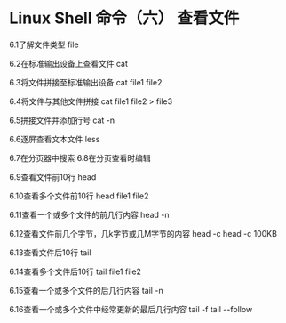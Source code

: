 # Linux Shell 命令（六） 查看文件


6.1了解文件类型
file

6.2在标准输出设备上查看文件
cat

6.3将文件拼接至标准输出设备
cat file1 file2

6.4将文件与其他文件拼接
cat file1 file2 > file3

6.5拼接文件并添加行号
cat -n

6.6逐屏查看文本文件
less

6.7在分页器中搜索
6.8在分页查看时编辑

6.9查看文件前10行
head

6.10查看多个文件前10行
head file1 file2

6.11查看一个或多个文件的前几行内容
head -n

6.12查看文件前几个字节，几k字节或几M字节的内容
head -c
head -c 100KB

6.13查看文件后10行
tail

6.14查看多个文件后10行
tail file1 file2

6.15查看一个或多个文件的后几行内容
tail -n

6.16查看一个或多个文件中经常更新的最后几行内容
tail -f
tail --follow